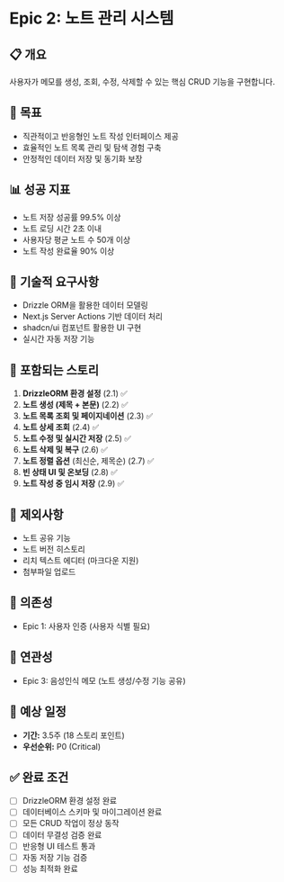 # Epic 2: 노트 관리 시스템

## 📋 개요

사용자가 메모를 생성, 조회, 수정, 삭제할 수 있는 핵심 CRUD 기능을 구현합니다.

## 🎯 목표

-   직관적이고 반응형인 노트 작성 인터페이스 제공
-   효율적인 노트 목록 관리 및 탐색 경험 구축
-   안정적인 데이터 저장 및 동기화 보장

## 📊 성공 지표

-   노트 저장 성공률 99.5% 이상
-   노트 로딩 시간 2초 이내
-   사용자당 평균 노트 수 50개 이상
-   노트 작성 완료율 90% 이상

## 🔧 기술적 요구사항

-   Drizzle ORM을 활용한 데이터 모델링
-   Next.js Server Actions 기반 데이터 처리
-   shadcn/ui 컴포넌트 활용한 UI 구현
-   실시간 자동 저장 기능

## 📝 포함되는 스토리

1. **DrizzleORM 환경 설정** (2.1) ✅
2. **노트 생성 (제목 + 본문)** (2.2) ✅
3. **노트 목록 조회 및 페이지네이션** (2.3) ✅
4. **노트 상세 조회** (2.4) ✅
5. **노트 수정 및 실시간 저장** (2.5) ✅
6. **노트 삭제 및 복구** (2.6) ✅
7. **노트 정렬 옵션** (최신순, 제목순) (2.7) ✅
8. **빈 상태 UI 및 온보딩** (2.8) ✅
9. **노트 작성 중 임시 저장** (2.9) ✅

## 🚫 제외사항

-   노트 공유 기능
-   노트 버전 히스토리
-   리치 텍스트 에디터 (마크다운 지원)
-   첨부파일 업로드

## 🔗 의존성

-   Epic 1: 사용자 인증 (사용자 식별 필요)

## 🔄 연관성

-   Epic 3: 음성인식 메모 (노트 생성/수정 기능 공유)

## 📅 예상 일정

-   **기간:** 3.5주 (18 스토리 포인트)
-   **우선순위:** P0 (Critical)

## ✅ 완료 조건

-   [ ] DrizzleORM 환경 설정 완료
-   [ ] 데이터베이스 스키마 및 마이그레이션 완료
-   [ ] 모든 CRUD 작업이 정상 동작
-   [ ] 데이터 무결성 검증 완료
-   [ ] 반응형 UI 테스트 통과
-   [ ] 자동 저장 기능 검증
-   [ ] 성능 최적화 완료

